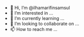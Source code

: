 - 👋 Hi, I’m @ilhamarifinsamsul
- 👀 I’m interested in ...
- 🌱 I’m currently learning ...
- 💞️ I’m looking to collaborate on ...
- 📫 How to reach me ...

<!---
ilhamarifinsamsul/ilhamarifinsamsul is a ✨ special ✨ repository because its `README.md` (this file) appears on your GitHub profile.
You can click the Preview link to take a look at your changes.
--->
